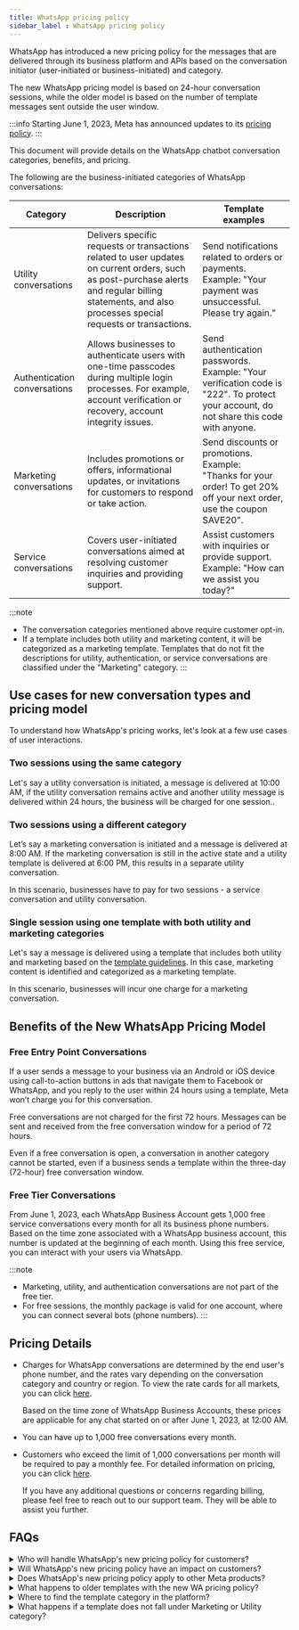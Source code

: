 ```yaml
---
title: WhatsApp pricing policy
sidebar_label : WhatsApp pricing policy
---
```


WhatsApp has introduced a new pricing policy for the messages that are delivered through its business platform and APIs based on the conversation initiator (user-initiated or business-initiated) and category.

The new WhatsApp pricing model is based on 24-hour conversation sessions, while the older model is based on the number of template messages sent outside the user window.

:::info
Starting June 1, 2023, Meta has announced updates to its [pricing policy](https://developers.facebook.com/docs/whatsapp/updates-to-pricing).
:::

This document will provide details on the  WhatsApp chatbot conversation categories, benefits, and pricing.

The following are the business-initiated categories of WhatsApp conversations:

Category | Description | Template examples |
---------|------------|-----------|
Utility conversations | Delivers specific requests or transactions related to user updates on current orders, such as post-purchase alerts and regular billing statements, and also processes special requests or transactions. | Send notifications related to orders or payments. <br/>Example: "Your payment was unsuccessful. Please try again."
Authentication conversations | Allows businesses to authenticate users with one-time passcodes during multiple login processes. For example, account verification or recovery, account integrity issues. | Send authentication passwords. <br/>Example: "Your verification code is "222". To protect your account, do not share this code with anyone.
Marketing conversations | Includes promotions or offers, informational updates, or invitations for customers to respond or take action. | Send discounts or promotions. <br/>Example: "Thanks for your order! To get 20% off your next order, use the coupon SAVE20".
Service conversations | Covers user-initiated conversations aimed at resolving customer inquiries and providing support. | Assist customers with inquiries or provide support. <br/>Example: "How can we assist you today?"


:::note
* The conversation categories mentioned above require customer opt-in. 
* If a template includes both utility and marketing content, it will be categorized as a marketing template. Templates that do not fit the descriptions for utility, authentication, or service conversations are classified under the "Marketing" category.
:::

## Use cases for new conversation types and pricing model

To understand how WhatsApp's pricing works, let's look at a few use cases of user interactions.

### Two sessions using the same category

Let's say a utility conversation is initiated, a message is delivered at 10:00 AM, if the utility conversation remains active and another utility message is delivered within 24 hours, the business will be charged for one session..

### Two sessions using a different category

Let’s say a marketing conversation is initiated and a message is delivered at 8:00 AM. If the marketing conversation is still in the active state and a utility template is delivered at 6:00 PM, this results in a separate utility conversation.

In this scenario, businesses have to pay for two sessions  - a service conversation and utility conversation.

### Single session using one template with both utility and marketing categories

Let's say a message is delivered using a template that includes both utility and marketing based on the [template guidelines](https://developers.facebook.com/docs/whatsapp/updates-to-pricing/new-template-guidelines). In this case, marketing content is identified and categorized as a marketing template.

In this scenario, businesses will incur one charge for a marketing conversation.

## Benefits of the New WhatsApp Pricing Model 

### Free Entry Point Conversations

If a user sends a message to your business via an Android or iOS device using call-to-action buttons in ads that navigate them to Facebook or WhatsApp, and you reply to the user within 24 hours using a template, Meta won’t charge you for this conversation. 

Free conversations are not charged for the first 72 hours. Messages can be sent and received from the free conversation window for a period of 72 hours.

Even if a free conversation is open, a conversation in another category cannot be started, even if a business sends a template within the three-day (72-hour) free conversation window.


### Free Tier Conversations

From June 1, 2023, each WhatsApp Business Account gets 1,000 free service conversations every month for all its business phone numbers. Based on the time zone associated with a WhatsApp business account, this number is updated at the beginning of each month. Using this free service, you can interact with your users via WhatsApp.

:::note
* Marketing, utility, and authentication conversations are not part of the free tier.
* For free sessions, the monthly package is valid for one account, where you can connect several bots (phone numbers).
:::

## Pricing Details

* Charges for WhatsApp conversations are determined by the end user's phone number, and the rates vary depending on the conversation category and country or region. To view the rate cards for all markets, you can click [here](https://developers.facebook.com/docs/whatsapp/pricing#rates). 

   Based on the time zone of WhatsApp Business Accounts, these prices are applicable for any chat started on or after June 1, 2023, at 12:00 AM.
* You can have up to 1,000 free conversations every month.
* Customers who exceed the limit of 1,000 conversations per month will be required to pay a monthly fee. For detailed information on pricing, you can click [here](https://developers.facebook.com/docs/whatsapp/pricing).

   If you have any additional questions or concerns regarding billing, please feel free to reach out to our support team. They will be able to assist you further.

## FAQs

<details><summary>Who will handle WhatsApp's new pricing policy for customers?</summary>

Yellow.ai will handle the implementation of WhatsApp's new pricing policy, and the new usage-based fee will be reflected on the next invoice from Yellow.ai. It is not recommended for customers to make any changes themselves.
</details>

<details><summary>
    Will WhatsApp's new pricing policy have an impact on customers?</summary>

Yes, the new WhatsApp pricing policy will impact customers of Yellow.ai who have active WhatsApp integrations, regardless of their subscription plan or add-on license. This change in pricing will also affect accounts with more than 1,000 conversations.
</details>

<details><summary>
    Does WhatsApp's new pricing policy apply to other Meta products?</summary>

No, these changes only apply to the WhatsApp business platform. Pricing for Facebook and Instagram has not been affected by Meta's new policy.
</details>

<details><summary>
    What happens to older templates with the new WA pricing policy?</summary>

All the older templates are re-categorised by Meta, and the new categories are updated in the Business Manager. Any template that violates WhatsApp’s commerce or business policies will be rejected.<br/> Note:<br/>• To view the status of the template approval, click on the Sync template button.<img src="https://i.imgur.com/5iO2AK8.png" alt="drawing"/><br/>• For the India region, all the authentication templates will be moved under the Utility category as they are not available for this particular region.
</details>

<details><summary>
    Where to find the template category in the platform?</summary>

To view the template category in the platform, click <a href="https://docs.yellow.ai/docs/platform_concepts/engagement/outbound/templates/overview">here</a>.
</details>

<details><summary>
    What happens if a template does not fall under Marketing or Utility category?</summary>
        If a template does not fall under Marketing or Utility, it will be rejected.
</details>


